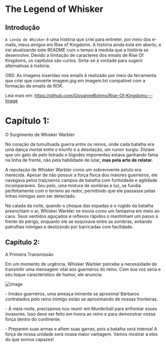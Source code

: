 # The Legend of Whisker

## Introdução
`A Lenda de Whisker` é uma história que criei para entreter, por meio dos e-mails, meus amigos em Rise of Kingdoms. A história ainda está em aberto, e irei atualizando este README com o tempo à medida que a história se desenvolve. Devido a limitação de caracteres dos emails de Rise Of Kingdoms, os capítulos são curtos. Sinta-se à vontade para sugerir alternativas à história. 

OBS: As imagens inseridas nos emails é realizado por meio da ferramenta que criei que converte imagem.jpg em imagem.txt compatível com a formação de emails de ROK. 

Leia mais em: https://github.com/GiovanneBohms/Rise-Of-Kingdoms---Image

# Capítulo 1:
O Surgimento de Whisker Warbler

No coração da tumultuada guerra entre os reinos, onde cada batalha era uma dança mortal entre o triunfo e a desolação, um rumor surgiu. Diziam que um gato de pelo listrado e bigodes imponentes estava ganhando fama na linha de frente, não pela habilidade de lutar, **mas pela arte de relatar.**

A reputação de Whisker Warbler como um sobrevivente astuto era merecida. Apesar de não possuir a força física dos maiores guerreiros, ele navegava pelos traiçoeiros campos de batalha com furtividade e agilidade incomparáveis. Seu pelo, uma mistura de sombras e luz, se fundia perfeitamente com o terreno ao redor, permitindo que ele passasse pelas linhas inimigas sem ser detectado.

Na calada da noite, quando o choque das espadas e o rugido da batalha preenchiam o ar, Whisker Warbler se movia como um fantasma em meio ao caos. Seus sentidos aguçados e reflexos rápidos o mantinham um passo à frente do perigo, enquanto ele se esquivava entre as sombras, evitando patrulhas inimigas e deslizando por barricadas com facilidade.


## Capítulo 2:
A Primeira Transmissão

Em um momento de urgência, Whisker Warbler percebe a necessidade de transmitir uma mensagem vital aos guerreiros do reino. Com sua voz séria e seu toque característico de humor, ele anuncia:

![image](https://github.com/user-attachments/assets/d6418e14-8ffb-46d6-a71a-b439c4182260)

\- Irmãos guerreiros, uma ameaça iminente se aproxima! Bárbaros contratados pelo reino inimigo estão se aproximando de nossas fronteiras.

\- À meia-noite, precisamos nos reunir em Murderball para enfrentar esses invasores. Isso deve ser feito em honra ao reino e para demonstrar nossa força dentro do continente.

\- Preparem suas armas e afiem suas garras, pois a batalha será intensa! A força de nossa unidade será nossa maior vantagem. Vamos mostrar a eles do que somos capazes!
